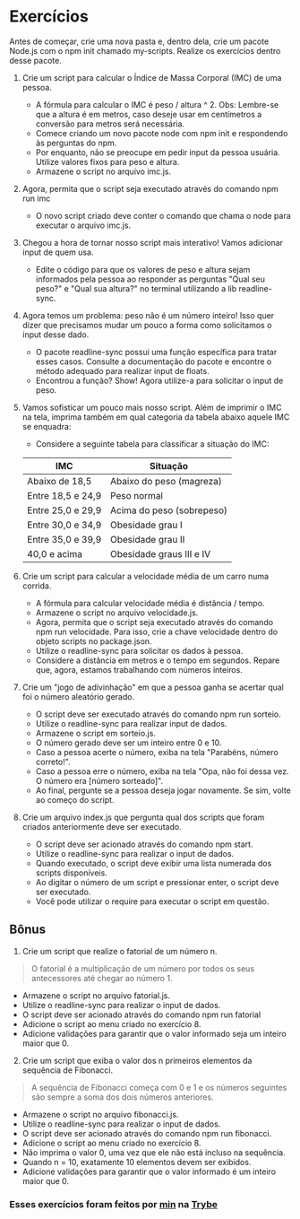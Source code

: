 # Exercícios

Antes de começar, crie uma nova pasta e, dentro dela, crie um pacote Node.js com o npm init chamado my-scripts. Realize os exercícios dentro desse pacote.

1. Crie um script para calcular o Índice de Massa Corporal (IMC) de uma pessoa.
   * A fórmula para calcular o IMC é peso / altura ^ 2. Obs: Lembre-se que a altura é em metros, caso deseje usar em centímetros a conversão para metros será necessária.
   * Comece criando um novo pacote node com npm init e respondendo às perguntas do npm.
   * Por enquanto, não se preocupe em pedir input da pessoa usuária. Utilize valores fixos para peso e altura.
   * Armazene o script no arquivo imc.js.

2. Agora, permita que o script seja executado através do comando npm run imc
   * O novo script criado deve conter o comando que chama o node para executar o arquivo imc.js.

3. Chegou a hora de tornar nosso script mais interativo! Vamos adicionar input de quem usa.
   * Edite o código para que os valores de peso e altura sejam informados pela pessoa ao responder as perguntas "Qual seu peso?" e "Qual sua altura?" no terminal utilizando a lib readline-sync.

4. Agora temos um problema: peso não é um número inteiro! Isso quer dizer que precisamos mudar um pouco a forma como solicitamos o input desse dado.
   * O pacote readline-sync possui uma função específica para tratar esses casos. Consulte a documentação do pacote e encontre o método adequado para realizar input de floats.
   * Encontrou a função? Show! Agora utilize-a para solicitar o input de peso.

5. Vamos sofisticar um pouco mais nosso script. Além de imprimir o IMC na tela, imprima também em qual categoria da tabela abaixo aquele IMC se enquadra:
   * Considere a seguinte tabela para classificar a situação do IMC:

   | IMC	              | Situação                 |
   | ------------------ | ------------------------ |
   | Abaixo de 18,5	    | Abaixo do peso (magreza) |
   | Entre 18,5 e 24,9	| Peso normal              |
   | Entre 25,0 e 29,9	| Acima do peso (sobrepeso)|
   | Entre 30,0 e 34,9	| Obesidade grau I         |
   | Entre 35,0 e 39,9	| Obesidade grau II        |
   | 40,0 e acima	      | Obesidade graus III e IV |

6. Crie um script para calcular a velocidade média de um carro numa corrida.
   * A fórmula para calcular velocidade média é distância / tempo.
   * Armazene o script no arquivo velocidade.js.
   * Agora, permita que o script seja executado através do comando npm run velocidade. Para isso, crie a chave velocidade dentro do objeto scripts no package.json.
   * Utilize o readline-sync para solicitar os dados à pessoa.
   * Considere a distância em metros e o tempo em segundos. Repare que, agora, estamos trabalhando com números inteiros.

7. Crie um "jogo de adivinhação" em que a pessoa ganha se acertar qual foi o número aleatório gerado.
   * O script deve ser executado através do comando npm run sorteio.
   * Utilize o readline-sync para realizar input de dados.
   * Armazene o script em sorteio.js.
   * O número gerado deve ser um inteiro entre 0 e 10.
   * Caso a pessoa acerte o número, exiba na tela "Parabéns, número correto!".
   * Caso a pessoa erre o número, exiba na tela "Opa, não foi dessa vez. O número era [número sorteado]".
   * Ao final, pergunte se a pessoa deseja jogar novamente. Se sim, volte ao começo do script.

8. Crie um arquivo index.js que pergunta qual dos scripts que foram criados anteriormente deve ser executado.
   * O script deve ser acionado através do comando npm start.
   * Utilize o readline-sync para realizar o input de dados.
   * Quando executado, o script deve exibir uma lista numerada dos scripts disponíveis.
   * Ao digitar o número de um script e pressionar enter, o script deve ser executado.
   * Você pode utilizar o require para executar o script em questão.

## Bônus

1. Crie um script que realize o fatorial de um número n.
> O fatorial é a multiplicação de um número por todos os seus antecessores até chegar ao número 1.
   * Armazene o script no arquivo fatorial.js.
   * Utilize o readline-sync para realizar o input de dados.
   * O script deve ser acionado através do comando npm run fatorial
   * Adicione o script ao menu criado no exercício 8.
   * Adicione validações para garantir que o valor informado seja um inteiro maior que 0.

2. Crie um script que exiba o valor dos n primeiros elementos da sequência de Fibonacci.
> A sequência de Fibonacci começa com 0 e 1 e os números seguintes são sempre a soma dos dois números anteriores.
   * Armazene o script no arquivo fibonacci.js.
   * Utilize o readline-sync para realizar o input de dados.
   * O script deve ser acionado através do comando npm run fibonacci.
   * Adicione o script ao menu criado no exercício 8.
   * Não imprima o valor 0, uma vez que ele não está incluso na sequência.
   * Quando n = 10, exatamente 10 elementos devem ser exibidos.
   * Adicione validações para garantir que o valor informado é um inteiro maior que 0.

### Esses exercícios foram feitos por [min](https://www.linkedin.com/in/jonathanrei5/) na [Trybe](https://www.betrybe.com/)
